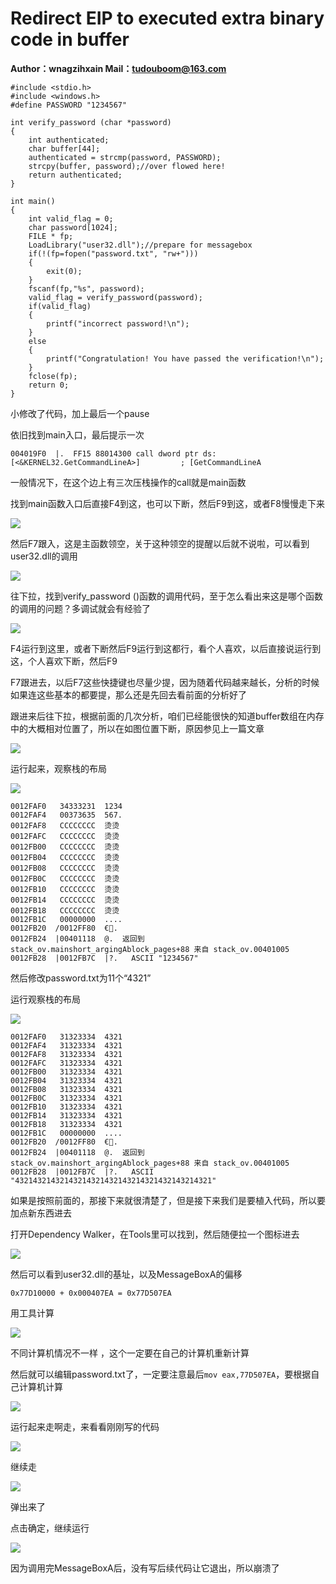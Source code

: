# Redirect EIP to executed extra binary code in buffer

**Author：wnagzihxain
Mail：tudouboom@163.com**

```
#include <stdio.h>
#include <windows.h>
#define PASSWORD "1234567"

int verify_password (char *password)
{
	int authenticated;
	char buffer[44];
	authenticated = strcmp(password, PASSWORD);
	strcpy(buffer, password);//over flowed here!	
	return authenticated;
}

int main()
{
	int valid_flag = 0;
	char password[1024];
	FILE * fp;
	LoadLibrary("user32.dll");//prepare for messagebox
	if(!(fp=fopen("password.txt", "rw+")))
	{
		exit(0);
	}
	fscanf(fp,"%s", password);
	valid_flag = verify_password(password);
	if(valid_flag)
	{
		printf("incorrect password!\n");
	}
	else
	{
		printf("Congratulation! You have passed the verification!\n");
	}
	fclose(fp);
	return 0;
}
```

小修改了代码，加上最后一个pause

依旧找到main入口，最后提示一次
```
004019F0  |.  FF15 88014300 call dword ptr ds:[<&KERNEL32.GetCommandLineA>]         ; [GetCommandLineA
```

一般情况下，在这个边上有三次压栈操作的call就是main函数

找到main函数入口后直接F4到这，也可以下断，然后F9到这，或者F8慢慢走下来

![](Image/1.png)

然后F7跟入，这是主函数领空，关于这种领空的提醒以后就不说啦，可以看到user32.dll的调用

![](Image/2.png)

往下拉，找到verify_password ()函数的调用代码，至于怎么看出来这是哪个函数的调用的问题？多调试就会有经验了

![](Image/3.png)

F4运行到这里，或者下断然后F9运行到这都行，看个人喜欢，以后直接说运行到这，个人喜欢下断，然后F9

F7跟进去，以后F7这些快捷键也尽量少提，因为随着代码越来越长，分析的时候如果连这些基本的都要提，那么还是先回去看前面的分析好了

跟进来后往下拉，根据前面的几次分析，咱们已经能很快的知道buffer数组在内存中的大概相对位置了，所以在如图位置下断，原因参见上一篇文章

![](Image/4.png)

运行起来，观察栈的布局

![](Image/5.png)

```
0012FAF0   34333231  1234
0012FAF4   00373635  567.
0012FAF8   CCCCCCCC  烫烫
0012FAFC   CCCCCCCC  烫烫
0012FB00   CCCCCCCC  烫烫
0012FB04   CCCCCCCC  烫烫
0012FB08   CCCCCCCC  烫烫
0012FB0C   CCCCCCCC  烫烫
0012FB10   CCCCCCCC  烫烫
0012FB14   CCCCCCCC  烫烫
0012FB18   CCCCCCCC  烫烫
0012FB1C   00000000  ....
0012FB20  /0012FF80  €.
0012FB24  |00401118  @.  返回到 stack_ov.mainshort_argingAblock_pages+88 来自 stack_ov.00401005
0012FB28  |0012FB7C  |?.   ASCII "1234567"

```

然后修改password.txt为11个“4321”

运行观察栈的布局

![](Image/6.png)

```
0012FAF0   31323334  4321
0012FAF4   31323334  4321
0012FAF8   31323334  4321
0012FAFC   31323334  4321
0012FB00   31323334  4321
0012FB04   31323334  4321
0012FB08   31323334  4321
0012FB0C   31323334  4321
0012FB10   31323334  4321
0012FB14   31323334  4321
0012FB18   31323334  4321
0012FB1C   00000000  ....
0012FB20  /0012FF80  €.
0012FB24  |00401118  @.  返回到 stack_ov.mainshort_argingAblock_pages+88 来自 stack_ov.00401005
0012FB28  |0012FB7C  |?.   ASCII "43214321432143214321432143214321432143214321"
```

如果是按照前面的，那接下来就很清楚了，但是接下来我们是要植入代码，所以要加点新东西进去

打开Dependency Walker，在Tools里可以找到，然后随便拉一个图标进去

![](Image/7.png)

然后可以看到user32.dll的基址，以及MessageBoxA的偏移

```
0x77D10000 + 0x000407EA = 0x77D507EA
```

用工具计算

![](Image/8.png)

不同计算机情况不一样 ，这个一定要在自己的计算机重新计算

然后就可以编辑password.txt了，一定要注意最后`mov eax,77D507EA`，要根据自己计算机计算

![](Image/9.png)

运行起来走啊走，来看看刚刚写的代码

![](Image/10.png)

继续走

![](Image/11.png)

弹出来了

点击确定，继续运行

![](Image/12.png)

因为调用完MessageBoxA后，没有写后续代码让它退出，所以崩溃了

















